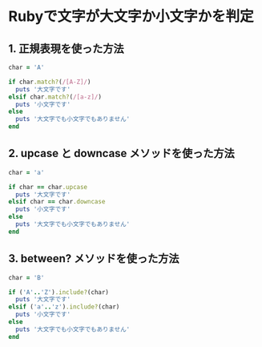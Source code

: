 # Rubyで文字が大文字か小文字かを判定

## 1. 正規表現を使った方法
```ruby
char = 'A'

if char.match?(/[A-Z]/)
  puts '大文字です'
elsif char.match?(/[a-z]/)
  puts '小文字です'
else
  puts '大文字でも小文字でもありません'
end
```

## 2. upcase と downcase メソッドを使った方法
```ruby
char = 'a'

if char == char.upcase
  puts '大文字です'
elsif char == char.downcase
  puts '小文字です'
else
  puts '大文字でも小文字でもありません'
end
```

## 3. between? メソッドを使った方法
```ruby
char = 'B'

if ('A'..'Z').include?(char)
  puts '大文字です'
elsif ('a'..'z').include?(char)
  puts '小文字です'
else
  puts '大文字でも小文字でもありません'
end
```
